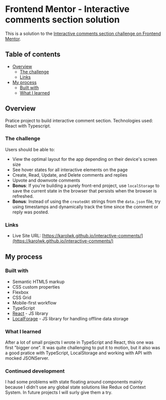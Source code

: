 # Frontend Mentor - Interactive comments section solution

This is a solution to the [Interactive comments section challenge on Frontend Mentor](https://www.frontendmentor.io/challenges/interactive-comments-section-iG1RugEG9).

## Table of contents

- [Overview](#overview)
  - [The challenge](#the-challenge)
  - [Links](#links)
- [My process](#my-process)
  - [Built with](#built-with)
  - [What I learned](#what-i-learned)

## Overview

Pratice project to build interactive comment section. Technologies used: React with Typescript.

### The challenge

Users should be able to:

- View the optimal layout for the app depending on their device's screen size
- See hover states for all interactive elements on the page
- Create, Read, Update, and Delete comments and replies
- Upvote and downvote comments
- **Bonus**: If you're building a purely front-end project, use `localStorage` to save the current state in the browser that persists when the browser is refreshed.
- **Bonus**: Instead of using the `createdAt` strings from the `data.json` file, try using timestamps and dynamically track the time since the comment or reply was posted.

### Links

- Live Site URL: [https://karolwk.github.io/interactive-comments/](https://karolwk.github.io/interactive-comments/)

## My process

### Built with

- Semantic HTML5 markup
- CSS custom properties
- Flexbox
- CSS Grid
- Mobile-first workflow
- TypeScript
- [React](https://reactjs.org/) - JS library
- [LocalForage](https://localforage.github.io/localForage/) - JS library for handling offline data storage

### What I learned

After a lot of small projects I wrote in TypeScript and React, this one was first "bigger one". It was quite challenging to put it to motion, but it also was a good pratice with TypeScript, LocalStorage and working with API with mocked JSONServer.

### Continued development

I had some problems with state floating around components mainly because I didn't use any global state solutions like Redux od Context System. In future projects I will surly give them a try.
